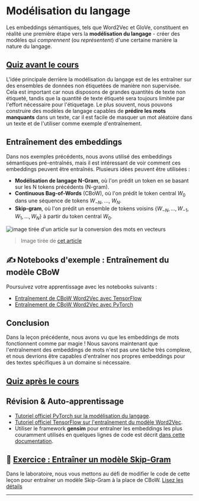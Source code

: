 <!--
CO_OP_TRANSLATOR_METADATA:
{
  "original_hash": "7ba20f54a5bfcd6521018cdfb17c7c57",
  "translation_date": "2025-09-23T12:03:15+00:00",
  "source_file": "lessons/5-NLP/15-LanguageModeling/README.md",
  "language_code": "fr"
}
-->
# Modélisation du langage

Les embeddings sémantiques, tels que Word2Vec et GloVe, constituent en réalité une première étape vers la **modélisation du langage** - créer des modèles qui *comprennent* (ou *représentent*) d'une certaine manière la nature du langage.

## [Quiz avant le cours](https://ff-quizzes.netlify.app/en/ai/quiz/29)

L'idée principale derrière la modélisation du langage est de les entraîner sur des ensembles de données non étiquetées de manière non supervisée. Cela est important car nous disposons de grandes quantités de texte non étiqueté, tandis que la quantité de texte étiqueté sera toujours limitée par l'effort nécessaire pour l'étiquetage. Le plus souvent, nous pouvons construire des modèles de langage capables de **prédire les mots manquants** dans un texte, car il est facile de masquer un mot aléatoire dans un texte et de l'utiliser comme exemple d'entraînement.

## Entraînement des embeddings

Dans nos exemples précédents, nous avons utilisé des embeddings sémantiques pré-entraînés, mais il est intéressant de voir comment ces embeddings peuvent être entraînés. Plusieurs idées peuvent être utilisées :

* **Modélisation de langage N-Gram**, où l'on prédit un token en se basant sur les N tokens précédents (N-gram).
* **Continuous Bag-of-Words** (CBoW), où l'on prédit le token central $W_0$ dans une séquence de tokens $W_{-N}$, ..., $W_N$.
* **Skip-gram**, où l'on prédit un ensemble de tokens voisins {$W_{-N},\dots, W_{-1}, W_1,\dots, W_N$} à partir du token central $W_0$.

![image tirée d'un article sur la conversion des mots en vecteurs](../../../../../translated_images/example-algorithms-for-converting-words-to-vectors.fbe9207a726922f6f0f5de66427e8a6eda63809356114e28fb1fa5f4a83ebda7.fr.png)

> Image tirée de [cet article](https://arxiv.org/pdf/1301.3781.pdf)

## ✍️ Notebooks d'exemple : Entraînement du modèle CBoW

Poursuivez votre apprentissage avec les notebooks suivants :

* [Entraînement de CBoW Word2Vec avec TensorFlow](CBoW-TF.ipynb)
* [Entraînement de CBoW Word2Vec avec PyTorch](CBoW-PyTorch.ipynb)

## Conclusion

Dans la leçon précédente, nous avons vu que les embeddings de mots fonctionnent comme par magie ! Nous savons maintenant que l'entraînement des embeddings de mots n'est pas une tâche très complexe, et nous devrions être capables d'entraîner nos propres embeddings pour des textes spécifiques à un domaine si nécessaire.

## [Quiz après le cours](https://ff-quizzes.netlify.app/en/ai/quiz/30)

## Révision & Auto-apprentissage

* [Tutoriel officiel PyTorch sur la modélisation du langage](https://pytorch.org/tutorials/beginner/nlp/word_embeddings_tutorial.html).
* [Tutoriel officiel TensorFlow sur l'entraînement du modèle Word2Vec](https://www.TensorFlow.org/tutorials/text/word2vec).
* Utiliser le framework **gensim** pour entraîner les embeddings les plus couramment utilisés en quelques lignes de code est décrit [dans cette documentation](https://pytorch.org/tutorials/beginner/nlp/word_embeddings_tutorial.html).

## 🚀 [Exercice : Entraîner un modèle Skip-Gram](lab/README.md)

Dans le laboratoire, nous vous mettons au défi de modifier le code de cette leçon pour entraîner un modèle Skip-Gram à la place de CBoW. [Lisez les détails](lab/README.md)

---

